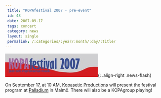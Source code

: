```yaml
---
 title: "KOPAfestival 2007 - pre-event"
 id: 48
 date: 2007-09-17
 tags: concert
 category: news
 layout: single
 permalink: /:categories/:year/:month/:day/:title/
---
```

![image-right](/assets/images/kopa/festival-logo.jpg){: .align-right .news-flash}

On September 17, at 10 AM, <a
href="http://www.kopasetic.se/Default.asp?id=3">Kopasetic Productions</a> will present the festival program at <a href="http://www.musikisyd.se/palladium.asp">Palladium</a> in Malmö. There will also be a KOPAgroup playing!

